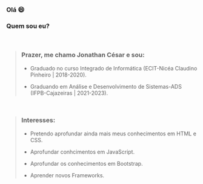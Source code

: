 ### Olá :smile:
### Quem sou eu?

<br>

>### Prazer, me chamo Jonathan César e sou:
>
>* Graduado no curso Integrado de Informática (ECIT-Nicéa Claudino Pinheiro | 2018-2020).
>
>* Graduando em Análise e Desenvolvimento de Sistemas-ADS (IFPB-Cajazeiras | 2021-2023).

<br>

>### Interesses:
>* Pretendo aprofundar ainda mais meus conhecimentos em HTML e CSS.
>
>* Aprofundar conhcimentos em JavaScript.
>
>* Aprofundar os conhecimentos em Bootstrap.
>
>* Aprender novos Frameworks.
